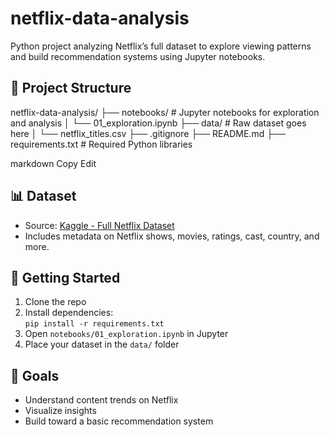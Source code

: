 # netflix-data-analysis
Python project analyzing Netflix’s full dataset to explore viewing patterns and build recommendation systems using Jupyter notebooks.
## 📁 Project Structure

netflix-data-analysis/
├── notebooks/ # Jupyter notebooks for exploration and analysis
│ └── 01_exploration.ipynb
├── data/ # Raw dataset goes here
│ └── netflix_titles.csv
├── .gitignore
├── README.md
├── requirements.txt # Required Python libraries

markdown
Copy
Edit

## 📊 Dataset

- Source: [Kaggle - Full Netflix Dataset](https://www.kaggle.com/datasets/octopusteam/full-netflix-dataset)
- Includes metadata on Netflix shows, movies, ratings, cast, country, and more.

## 🔧 Getting Started

1. Clone the repo
2. Install dependencies:  
   `pip install -r requirements.txt`
3. Open `notebooks/01_exploration.ipynb` in Jupyter
4. Place your dataset in the `data/` folder

## 🧠 Goals

- Understand content trends on Netflix
- Visualize insights
- Build toward a basic recommendation system
